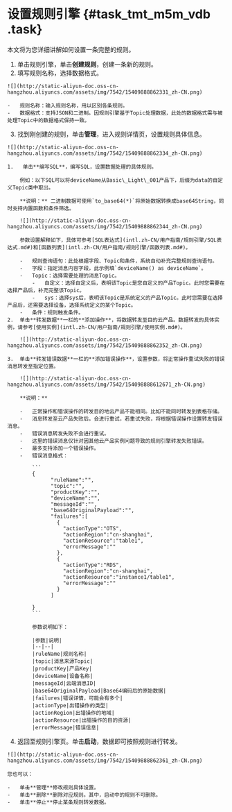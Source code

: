 # 设置规则引擎 {#task_tmt_m5m_vdb .task}

本文将为您详细讲解如何设置一条完整的规则。

1.   单击规则引擎，单击**创建规则**，创建一条新的规则。 
2.   填写规则名称，选择数据格式。 

    ![](http://static-aliyun-doc.oss-cn-hangzhou.aliyuncs.com/assets/img/7542/15409888862331_zh-CN.png)

    -   规则名称：输入规则名称，用以区别各条规则。
    -   数据格式：支持JSON和二进制。因规则引擎基于Topic处理数据，此处的数据格式需与被处理Topic中的数据格式保持一致。
3.   找到刚创建的规则，单击**管理**，进入规则详情页，设置规则具体信息。 

    ![](http://static-aliyun-doc.oss-cn-hangzhou.aliyuncs.com/assets/img/7542/15409888862334_zh-CN.png)

    1.   单击**编写SQL**，编写SQL，设置数据处理的具体规则。 

        例如：以下SQL可以将deviceName从Basic\_Light\_001产品下，后缀为data的自定义Topic类中取出。

        **说明：** 二进制数据可使用`to_base64(*)`将原始数据转换成base64String，同时支持内置函数和条件筛选。

        ![](http://static-aliyun-doc.oss-cn-hangzhou.aliyuncs.com/assets/img/7542/15409888862344_zh-CN.png)

        参数设置解释如下，具体可参考[SQL表达式](intl.zh-CN/用户指南/规则引擎/SQL表达式.md#)和[函数列表](intl.zh-CN/用户指南/规则引擎/函数列表.md#)。

        -   规则查询语句：此处根据字段、Topic和条件，系统自动补充完整规则查询语句。
        -   字段：指定消息内容字段，此示例填`deviceName() as deviceName`。
        -   Topic：选择需要处理的消息Topic。
            -   自定义：选择自定义后，表明该Topic是您自定义的产品Topic。此时您需要在选择产品后，补充完整该Topic。
            -   sys：选择sys后，表明该Topic是系统定义的产品Topic。此时您需要在选择产品后，还需要选择设备，选择系统定义的某个Topic。
        -   条件：规则触发条件。
    2.  单击**转发数据**一栏的**添加操作**，将数据转发至目的云产品。数据转发的具体实例，请参考[使用实例](intl.zh-CN/用户指南/规则引擎/使用实例.md#)。 

        ![](http://static-aliyun-doc.oss-cn-hangzhou.aliyuncs.com/assets/img/7542/15409888862352_zh-CN.png)

    3.  单击**转发错误数据**一栏的**添加错误操作**，设置参数，将正常操作重试失败的错误消息转发至指定位置。 

        ![](http://static-aliyun-doc.oss-cn-hangzhou.aliyuncs.com/assets/img/7542/154098888612671_zh-CN.png)

        **说明：** 

        -   正常操作和错误操作的转发目的地云产品不能相同。比如不能同时转发到表格存储。
        -   消息转发至云产品失败后，会进行重试，若重试失败，将根据错误操作设置转发错误消息。
        -   错误消息转发失败不会进行重试。
        -   这里的错误消息仅针对因其他云产品实例问题导致的规则引擎转发失败错误。
        -   最多支持添加一个错误操作。
        -   错误消息格式：

            ```
            {
                  "ruleName":"",
                  "topic":"",
                  "productKey":"",
                  "deviceName":"",
                  "messageId":"",
                  "base64OriginalPayload":"",
                  "failures":[
                    {
                      "actionType":"OTS",
                      "actionRegion":"cn-shanghai",
                      "actionResource":"table1",
                      "errorMessage":""
                    },
                    {
                      "actionType":"RDS",
                      "actionRegion":"cn-shanghai",
                      "actionResource":"instance1/table1",
                      "errorMessage":""
                    }
                  ]
            
            }
            ```

            参数说明如下：

            |参数|说明|
            |--|--|
            |ruleName|规则名称|
            |topic|消息来源Topic|
            |productKey|产品Key|
            |deviceName|设备名称|
            |messageId|云端消息ID|
            |base64OriginalPayload|Base64编码后的原始数据|
            |failures|错误详情，可能会有多个|
            |actionType|出错操作的类型|
            |actionRegion|出错操作的地域|
            |actionResource|出错操作的目的资源|
            |errorMessage|错误信息|

4.   返回至规则引擎页。单击**启动**，数据即可按照规则进行转发。 

    ![](http://static-aliyun-doc.oss-cn-hangzhou.aliyuncs.com/assets/img/7542/15409888862361_zh-CN.png)

    您也可以：

    -   单击**管理**修改规则具体设置。
    -   单击**删除**删除对应规则。其中，启动中的规则不可删除。
    -   单击**停止**停止某条规则转发数据。

